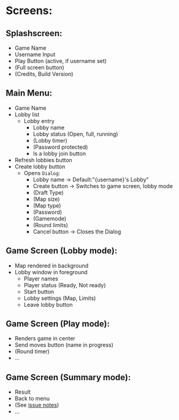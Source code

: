 # Screens:

## Splashscreen:

* Game Name
* Username Input
* Play Button (active, if username set)
* (Full screen button)
* (Credits, Build Version)

## Main Menu:

* Game Name
* Lobby list
  * Lobby entry
    * Lobby name
    * Lobby status (Open, full, running)
    * (Lobby timer)
    * (Password protected)
    * Is a lobby join button
* Refresh lobbies button
* Create lobby button 
  * Opens `Dialog`:
    * Lobby name -> Default:"{username}'s Lobby"
    * Create button -> Switches to game screen, lobby mode
    * (Draft Type)
    * (Map size)
    * (Map type)
    * (Password)
    * (Gamemode)
    * (Round limits)
    * Cancel button -> Closes the Dialog

## Game Screen (Lobby mode):

* Map rendered in background
* Lobby window in foreground
  * Player names
  * Player status (Ready, Not ready)
  * Start button
  * Lobby settings (Map, Limits)
  * Leave lobby button

## Game Screen (Play mode):

* Renders game in center
* Send moves button (name in progress)
* (Round timer)
* ...

## Game Screen (Summary mode):

* Result
* Back to menu
* (See [issue notes](https://github.com/B-Team-Organisation/Fantasy-Chess/issues/18))
* ...